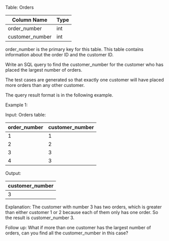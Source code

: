 Table: Orders

| Column Name     | Type     |
|-----------------|----------|
| order_number    | int      |
| customer_number | int      |

order_number is the primary key for this table. This table contains information about the order ID and the customer ID.

Write an SQL query to find the customer_number for the customer who has placed the largest number of orders.

The test cases are generated so that exactly one customer will have placed more orders than any other customer.

The query result format is in the following example.

Example 1:

Input:
Orders table:

| order_number | customer_number |
|--------------|-----------------|
| 1            | 1               |
| 2            | 2               |
| 3            | 3               |
| 4            | 3               |

Output:

| customer_number |
|-----------------|
| 3               |

Explanation:
The customer with number 3 has two orders, which is greater than either customer 1 or 2 because each of them only has
one order. So the result is customer_number 3.

Follow up: What if more than one customer has the largest number of orders, can you find all the customer_number in this
case?
